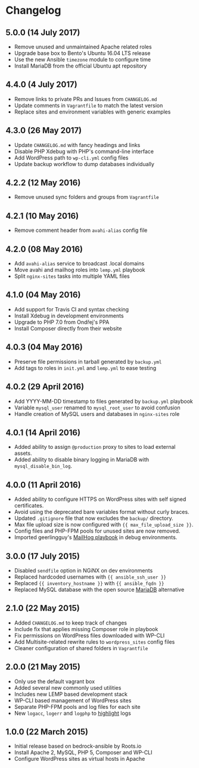 # Changelog

## 5.0.0 (14 July 2017)
* Remove unused and unmaintained Apache related roles
* Upgrade base box to Bento's Ubuntu 16.04 LTS release
* Use the new Ansible `timezone` module to configure time
* Install MariaDB from the official Ubuntu apt repository

## 4.4.0 (4 July 2017)
* Remove links to private PRs and Issues from `CHANGELOG.md`
* Update comments in `Vagrantfile` to match the latest version
* Replace sites and environment variables with generic examples

## 4.3.0 (26 May 2017)
* Update `CHANGELOG.md` with fancy headings and links
* Disable PHP Xdebug with PHP's command-line interface
* Add WordPress path to `wp-cli.yml` config files
* Update backup workflow to dump databases individually

## 4.2.2 (12 May 2016)
* Remove unused sync folders and groups from `Vagrantfile`

## 4.2.1 (10 May 2016)
* Remove comment header from `avahi-alias` config file

## 4.2.0 (08 May 2016)
* Add `avahi-alias` service to broadcast .local domains
* Move avahi and mailhog roles into `lemp.yml` playbook
* Split `nginx-sites` tasks into multiple YAML files

## 4.1.0 (04 May 2016)
* Add support for Travis CI and syntax checking
* Install Xdebug in development environments
* Upgrade to PHP 7.0 from Ondřej's PPA
* Install Composer directly from their website

## 4.0.3 (04 May 2016)
* Preserve file permissions in tarball generated by `backup.yml`
* Add tags to roles in `init.yml` and `lemp.yml` to ease testing

## 4.0.2 (29 April 2016)
* Add YYYY-MM-DD timestamp to files generated by `backup.yml` playbook
* Variable `mysql_user` renamed to `mysql_root_user` to avoid confusion
* Handle creation of MySQL users and databases in `nginx-sites` role

## 4.0.1 (14 April 2016)
* Added ability to assign `@production` proxy to sites to load external assets.
* Added ability to disable binary logging in MariaDB with `mysql_disable_bin_log`.

## 4.0.0 (11 April 2016)
* Added ability to configure HTTPS on WordPress sites with self signed certificates.
* Avoid using the deprecated bare variables format without curly braces.
* Updated `.gitignore` file that now excludes the `backup/` directory.
* Max file upload size is now configured with `{{ max_file_upload_size }}`.
* Config files and PHP-FPM pools for unused sites are now removed.
* Imported geerlingguy's [MailHog playbook](https://github.com/geerlingguy/ansible-role-mailhog) in debug environments.

## 3.0.0 (17 July 2015)
* Disabled `sendfile` option in NGiNX on dev environments
* Replaced hardcoded usernames with `{{ ansible_ssh_user }}`
* Replaced `{{ inventory_hostname }}` with `{{ ansible_fqdn }}`
* Replaced MySQL database with the open source [MariaDB](https://mariadb.org) alternative

## 2.1.0 (22 May 2015)
* Added `CHANGELOG.md` to keep track of changes
* Include fix that applies missing Composer role in playbook
* Fix permissions on WordPress files downloaded with WP-CLI
* Add Multisite-related rewrite rules to `wordpress_sites` config files
* Cleaner configuration of shared folders in `Vagrantfile`

## 2.0.0 (21 May 2015)
* Only use the default vagrant box
* Added several new commonly used utilities
* Includes new LEMP based development stack
* WP-CLI based management of WordPress sites
* Separate PHP-FPM pools and log files for each site
* New `logacc`, `logerr` and `logphp` to [highlight](https://github.com/paoloantinori/hhighlighter) logs

## 1.0.0 (22 March 2015)
* Initial release based on bedrock-ansible by Roots.io
* Install Apache 2, MySQL, PHP 5, Composer and WP-CLI
* Configure WordPress sites as virtual hosts in Apache
